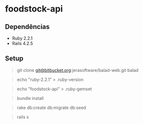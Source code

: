# foodstock-api

## Dependências

* Ruby 2.2.1
* Rails 4.2.5

## Setup

>git clone git@bitbucket.org:jerasoftware/balad-web.git balad

>echo "ruby-2.2.1" > .ruby-version

>echo "foodstock-api" > .ruby-gemset

>bundle install

>rake db:create db:migrate db:seed

>rails s